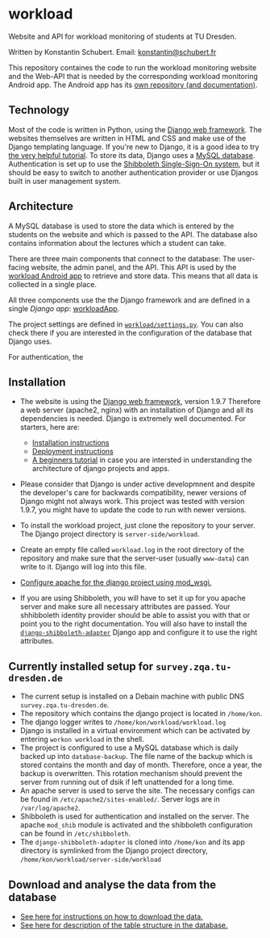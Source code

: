 workload
========

Website and API for workload monitoring of students at TU Dresden.

Written by Konstantin Schubert.
Email: konstantin@schubert.fr

This repository containes the code to run the workload monitoring website and the Web-API that is needed by the corresponding workload monitoring Android app. The Android app has its [own repository (and documentation)](https://github.com/KonstantinSchubert/workload-android).

## Technology

Most of the code is written in Python, using the [Django web framework](https://www.djangoproject.com/). The websites themselves are written in HTML and CSS and make use of the Django templating language. If you're new to Django, it is a good idea to try [the very helpful tutorial](https://docs.djangoproject.com/en/1.9/intro/tutorial01/). To store its data, Django uses a [MySQL database](https://www.mysql.com/). Authentication is set up to use the [Shibboleth Single-Sign-On system](https://shibboleth.net/), but it should be easy to switch to another authentication provider or use Djangos built in user management system.

## Architecture

A MySQL database is used to store the data which is entered by the students on the website and which is passed to the API. The database also contains information about the lectures which a student can take. 

There are three main components that connect to the database: The user-facing website, the admin panel, and the API.
This API is used by the [workload Android app](https://github.com/KonstantinSchubert/workload-android) to retrieve and store data. This means that all data is collected in a single place.

All three components use the the Django framework and are defined in a single *Django app*: [workloadApp](https://github.com/KonstantinSchubert/workload/tree/master/server-side/workload/workloadApp).

The project settings are defined in [`workload/settings.py`](https://github.com/KonstantinSchubert/workload/blob/master/server-side/workload/workload/settings.py). You can also check there if you are interested in the configuration of the database that Django uses.

For authentication, the 

## Installation
  * The website is using the [Django web framework](https://www.djangoproject.com/), version 1.9.7 Therefore a web server (apache2, nginx) with an installation of Django and all its dependencies is needed. Django is extremely well documented. For starters, here are:
    * [Installation instructions](https://docs.djangoproject.com/en/1.7/topics/install/)
    * [Deployment instructions](https://docs.djangoproject.com/en/1.7/howto/deployment/wsgi/)
    * [A beginners tutorial](https://docs.djangoproject.com/en/1.7/intro/tutorial01/) in case you are intersted in understanding the architecture of django projects and apps.
  * Please consider that Django is under active developmnent and despite the developer's care for backwards compatibility, newer versions of Django might not always work. This project was tested with version 1.9.7, you might have to update the code to run with newer versions. 
  
  * To install the workload project, just clone the repository to your server. The Django project directory is `server-side/workload`.
  * Create an empty file called `workload.log` in the root directory of the repository and make sure that the server-user (usually `www-data`) can write to it. Django will log into this file.
  * [Configure apache for the django project using mod_wsgi.](https://docs.djangoproject.com/en/1.9/howto/deployment/wsgi/modwsgi/)
  * If you are using Shibboleth, you will have to set it up for you apache server and make sure all necessary attributes are passed. Your shhibboleth identity provider should be able to assist you with that or point you to the right documentation. You will also have to install the [`django-shibboleth-adapter`](https://github.com/KonstantinSchubert/django-shibboleth-adapter) Django app and configure it to use the right attributes.


## Currently installed setup for `survey.zqa.tu-dresden.de`
 * The current setup is installed on a Debain machine with public DNS `survey.zqa.tu-dresden.de`.
 * The repository which contains the django project is located in `/home/kon`.
 * The django logger writes to `/home/kon/workload/workload.log`
 * Django is installed in a virtual environment which can be activated by entering `workon workload` in the shell.
 * The project is configured to use a MySQL database which is daily backed up into `database-backup`. The file name of the backup which is stored contains the month and day of month. Therefore, once a year, the backup is overwritten. This rotation mechanism should prevent the server from running out of dsik if left unattended for a long time.
 * An apache server is used to serve the site. The necessary configs can be found in `/etc/apache2/sites-enabled/`. Server logs are in `/var/log/apache2`.
 * Shibboleth is used for authentication and installed on the server. The apache `mod_shib` module is activated and the shibboleth configuration can be found in `/etc/shibboleth`.
 * The `django-shibboleth-adapter` is cloned into `/home/kon` and its app directory is symlinked from the Django project directory,  `/home/kon/workload/server-side/workload`


## Download and analyse the data from the database

 * [See here for instructions on how to download the data. ](documentation/ReadoutDatabase.md)
 * [See here for description of the table structure in the database.](documentation/TableStructure.md)
  
  
